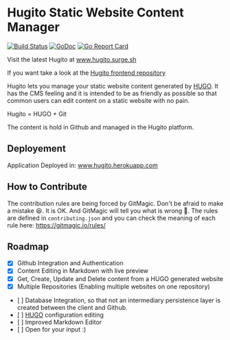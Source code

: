 # Hugito Static Website Content Manager

[![Build Status](https://travis-ci.com/joaodias/hugito-app.svg?token=sUutqTfvfqWU1UcqaFtD)](https://travis-ci.com/joaodias/hugito-app)
[![GoDoc](https://godoc.org/github.com/joaodias/hugito-app?status.svg)](http://godoc.org/github.com/joaodias/hugito-app)
[![Go Report Card](https://goreportcard.com/badge/github.com/joaodias/hugito-app)](https://goreportcard.com/report/github.com/joaodias/hugito-app)

Visit the latest Hugito at www.hugito.surge.sh

If you want take a look at the [Hugito frontend repository](https://github.com/joaodias/hugito-frontend)

Hugito lets you manage your static website content generated by [HUGO](https://gohugo.io). It has the CMS feeling and it is intended to be as friendly as possible so that common users can edit content on a static website with no pain.

Hugito = HUGO + Git

The content is hold in Github and managed in the Hugito platform.

## Deployement
Application Deployed in: www.hugito.herokuapp.com

## How to Contribute
The contribution rules are being forced by GitMagic. Don't be afraid to make a mistake :satisfied:. It is OK. And GitMagic will tell you what is wrong :cop:. The rules are defined in `contributing.json` and you can check the meaning of each rule here: https://gitmagic.io/rules/

## Roadmap
- [x] Github Integration and Authentication
- [x] Content Editing in Markdown with live preview
- [x] Get, Create, Update and Delete content from a HUGO generated website
- [x] Multiple Repositories (Enabling multiple websites on one repository)
- [ ] Database Integration, so that not an intermediary persistence layer is created between the client and Github.
- [ ] [HUGO](https://gohugo.io) configuration editing
- [ ] Improved Markdown Editor
- [ ] Open for your input :)
